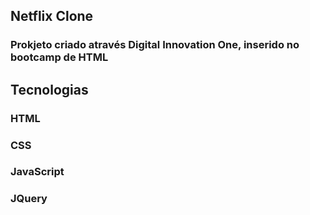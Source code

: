 ## Netflix Clone

### Prokjeto criado através Digital Innovation One, inserido no bootcamp de HTML

## Tecnologias
 
 ### HTML
 ### CSS
 ### JavaScript
 ### JQuery